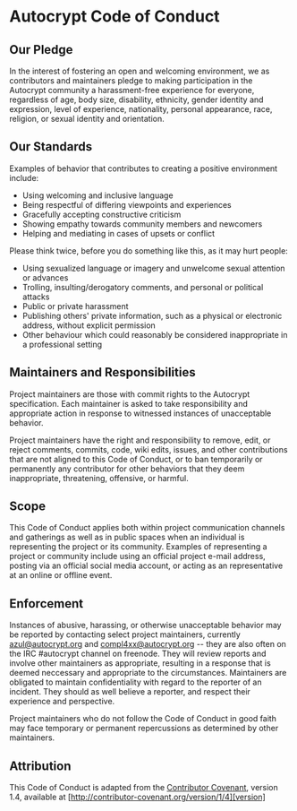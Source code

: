 # Autocrypt Code of Conduct

## Our Pledge

In the interest of fostering an open and welcoming environment, we as
contributors and maintainers pledge to making participation in the Autocrypt
community a harassment-free experience for everyone, regardless of age, body
size, disability, ethnicity, gender identity and expression, level of experience,
nationality, personal appearance, race, religion, or sexual identity and
orientation.

## Our Standards

Examples of behavior that contributes to creating a positive environment include:

* Using welcoming and inclusive language
* Being respectful of differing viewpoints and experiences
* Gracefully accepting constructive criticism
* Showing empathy towards community members and newcomers
* Helping and mediating in cases of upsets or conflict

Please think twice, before you do something like this, as it may hurt people:

* Using sexualized language or imagery and unwelcome sexual attention or advances
* Trolling, insulting/derogatory comments, and personal or political attacks
* Public or private harassment
* Publishing others' private information, such as a physical or electronic
  address, without explicit permission
* Other behaviour which could reasonably be considered inappropriate in a
  professional setting

## Maintainers and Responsibilities

Project maintainers are those with commit rights to the Autocrypt specification.
Each maintainer is asked to take responsibility and appropriate action in response
to witnessed instances of unacceptable behavior.

Project maintainers have the right and responsibility to remove, edit, or
reject comments, commits, code, wiki edits, issues, and other contributions
that are not aligned to this Code of Conduct, or to ban temporarily or
permanently any contributor for other behaviors that they deem inappropriate,
threatening, offensive, or harmful.

## Scope

This Code of Conduct applies both within project communication channels and
gatherings as well as in public spaces
when an individual is representing the project or its community. Examples of
representing a project or community include using an official project e-mail
address, posting via an official social media account, or acting as an
representative at an online or offline event.

## Enforcement

Instances of abusive, harassing, or otherwise unacceptable behavior may be
reported by contacting select project maintainers, currently azul@autocrypt.org
and compl4xx@autocrypt.org -- they are also often on the IRC #autocrypt channel
on freenode. They will review reports and involve other maintainers as appropriate,
resulting in a response that is deemed neccessary and appropriate to the circumstances.
Maintainers are obligated to maintain confidentiality with regard to the reporter
of an incident. They should as well believe a reporter, and respect their experience
and perspective.

Project maintainers who do not follow the Code of Conduct in good faith
may face temporary or permanent repercussions as determined by other
maintainers.

## Attribution

This Code of Conduct is adapted from the [Contributor Covenant][homepage], version 1.4,
available at [http://contributor-covenant.org/version/1/4][version]

[homepage]: http://contributor-covenant.org
[version]: http://contributor-covenant.org/version/1/4/
